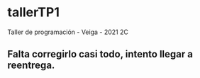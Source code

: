 # tallerTP1
Taller de programación - Veiga - 2021 2C

## Falta corregirlo casi todo, intento llegar a reentrega.
